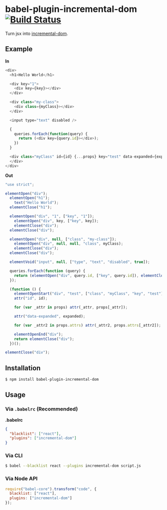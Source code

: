 # babel-plugin-incremental-dom [![Build Status](https://travis-ci.org/babel-plugins/babel-plugin-incremental-dom.svg?branch=master)](https://travis-ci.org/thejameskyle/babel-plugin-incremental-dom)

Turn jsx into [incremental-dom](http://google.github.io/incremental-dom/).

## Example

**In**

```javascript
<div>
  <h1>Hello World</h1>

  <div key="1">
    <div key={key}></div>
  </div>

  <div class="my-class">
    <div class={myClass}></div>
  </div>

  <input type="text" disabled />

  {
    queries.forEach(function(query) {
      return (<div key={query.id}></div>);
    })
  }

  <div class="myClass" id={id} {...props} key="test" data-expanded={expanded} {...props.attrs}>
  </div>
</div>
```

**Out**

```javascript
"use strict";

elementOpen("div");
  elementOpen("h1");
    text("Hello World");
  elementClose("h1");

  elementOpen("div", "1", ["key", "1"]);
    elementOpen("div", key, ["key", key]);
    elementClose("div");
  elementClose("div");

  elementOpen("div", null, ["class", "my-class"]);
    elementOpen("div", null, null, "class", myClass);
    elementClose("div");
  elementClose("div");

  elementVoid("input", null, ["type", "text", "disabled", true]);

  queries.forEach(function (query) {
    return (elementOpen("div", query.id, ["key", query.id]), elementClose("div"));
  });

  (function () {
    elementOpenStart("div", "test", ["class", "myClass", "key", "test"]);
    attr("id", id);

    for (var _attr in props) attr(_attr, props[_attr]);

    attr("data-expanded", expanded);

    for (var _attr2 in props.attrs) attr(_attr2, props.attrs[_attr2]);

    elementOpenEnd("div");
    return elementClose("div");
  })();

elementClose("div");
```

## Installation

```sh
$ npm install babel-plugin-incremental-dom
```

## Usage

### Via `.babelrc` (Recommended)

**.babelrc**

```json
{
  "blacklist": ["react"],
  "plugins": ["incremental-dom"]
}
```

### Via CLI

```sh
$ babel --blacklist react --plugins incremental-dom script.js
```

### Via Node API

```javascript
require("babel-core").transform("code", {
  blacklist: ["react"],
  plugins: ["incremental-dom"]
});
```
